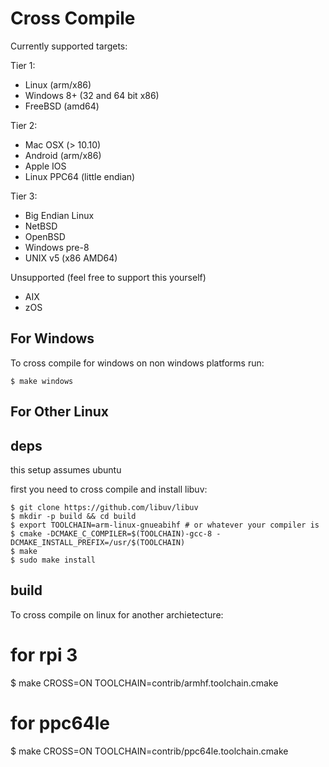 # Cross Compile

Currently supported targets:

Tier 1:

* Linux (arm/x86)
* Windows 8+ (32 and 64 bit x86)
* FreeBSD (amd64)

Tier 2:

* Mac OSX (> 10.10)
* Android (arm/x86)
* Apple IOS
* Linux PPC64 (little endian)

Tier 3:

* Big Endian Linux
* NetBSD
* OpenBSD
* Windows pre-8
* UNIX v5 (x86 AMD64)

Unsupported (feel free to support this yourself)

* AIX
* zOS

## For Windows

To cross compile for windows on non windows platforms run:

    $ make windows

## For Other Linux

## deps

this setup assumes ubuntu

first you need to cross compile and install libuv:

    $ git clone https://github.com/libuv/libuv
    $ mkdir -p build && cd build
    $ export TOOLCHAIN=arm-linux-gnueabihf # or whatever your compiler is
    $ cmake -DCMAKE_C_COMPILER=$(TOOLCHAIN)-gcc-8 -DCMAKE_INSTALL_PREFIX=/usr/$(TOOLCHAIN)
    $ make
    $ sudo make install

## build

To cross compile on linux for another archietecture:

   # for rpi 3
   $ make CROSS=ON TOOLCHAIN=contrib/armhf.toolchain.cmake

   # for ppc64le
   $ make CROSS=ON TOOLCHAIN=contrib/ppc64le.toolchain.cmake

